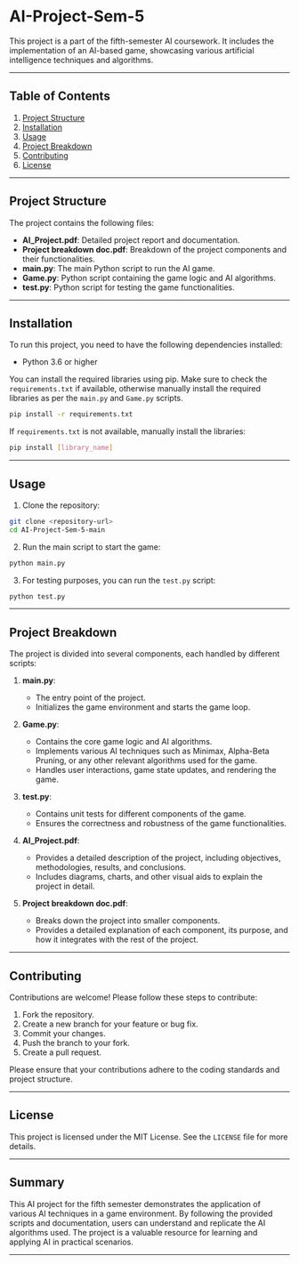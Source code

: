 
# AI-Project-Sem-5

This project is a part of the fifth-semester AI coursework. It includes the implementation of an AI-based game, showcasing various artificial intelligence techniques and algorithms.

---

## Table of Contents

1. [Project Structure](#project-structure)
2. [Installation](#installation)
3. [Usage](#usage)
4. [Project Breakdown](#project-breakdown)
5. [Contributing](#contributing)
6. [License](#license)

---

## Project Structure

The project contains the following files:

- **AI_Project.pdf**: Detailed project report and documentation.
- **Project breakdown doc.pdf**: Breakdown of the project components and their functionalities.
- **main.py**: The main Python script to run the AI game.
- **Game.py**: Python script containing the game logic and AI algorithms.
- **test.py**: Python script for testing the game functionalities.

---

## Installation

To run this project, you need to have the following dependencies installed:

- Python 3.6 or higher

You can install the required libraries using pip. Make sure to check the `requirements.txt` if available, otherwise manually install the required libraries as per the `main.py` and `Game.py` scripts.

```bash
pip install -r requirements.txt
```

If `requirements.txt` is not available, manually install the libraries:

```bash
pip install [library_name]
```

---

## Usage

1. Clone the repository:

```bash
git clone <repository-url>
cd AI-Project-Sem-5-main
```

2. Run the main script to start the game:

```bash
python main.py
```

3. For testing purposes, you can run the `test.py` script:

```bash
python test.py
```

---

## Project Breakdown

The project is divided into several components, each handled by different scripts:

1. **main.py**:
   - The entry point of the project.
   - Initializes the game environment and starts the game loop.

2. **Game.py**:
   - Contains the core game logic and AI algorithms.
   - Implements various AI techniques such as Minimax, Alpha-Beta Pruning, or any other relevant algorithms used for the game.
   - Handles user interactions, game state updates, and rendering the game.

3. **test.py**:
   - Contains unit tests for different components of the game.
   - Ensures the correctness and robustness of the game functionalities.

4. **AI_Project.pdf**:
   - Provides a detailed description of the project, including objectives, methodologies, results, and conclusions.
   - Includes diagrams, charts, and other visual aids to explain the project in detail.

5. **Project breakdown doc.pdf**:
   - Breaks down the project into smaller components.
   - Provides a detailed explanation of each component, its purpose, and how it integrates with the rest of the project.

---

## Contributing

Contributions are welcome! Please follow these steps to contribute:

1. Fork the repository.
2. Create a new branch for your feature or bug fix.
3. Commit your changes.
4. Push the branch to your fork.
5. Create a pull request.

Please ensure that your contributions adhere to the coding standards and project structure.

---

## License

This project is licensed under the MIT License. See the `LICENSE` file for more details.

---

## Summary

This AI project for the fifth semester demonstrates the application of various AI techniques in a game environment. By following the provided scripts and documentation, users can understand and replicate the AI algorithms used. The project is a valuable resource for learning and applying AI in practical scenarios.

---
